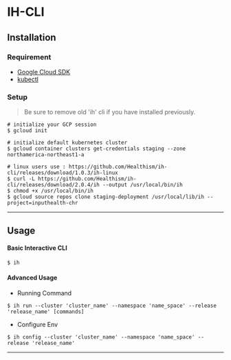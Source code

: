 # IH-CLI

## Installation

### Requirement

- [Google Cloud SDK](https://cloud.google.com/sdk/docs/downloads-interactive)
- [kubectl](https://kubernetes.io/docs/tasks/tools/install-kubectl/)

### Setup
> Be sure to remove old 'ih' cli if you have installed previously. 

```shell
# initialize your GCP session
$ gcloud init

# initialize default kubernetes cluster
$ gcloud container clusters get-credentials staging --zone northamerica-northeast1-a

# linux users use : https://github.com/Healthism/ih-cli/releases/download/1.0.3/ih-linux
$ curl -L https://github.com/Healthism/ih-cli/releases/download/2.0.4/ih --output /usr/local/bin/ih
$ chmod +x /usr/local/bin/ih
$ gcloud source repos clone staging-deployment /usr/local/lib/ih --project=inputhealth-chr
```
---
## Usage

#### Basic Interactive CLI
```
$ ih
```
#### Advanced Usage
- Running Command
```
$ ih run --cluster 'cluster_name' --namespace 'name_space' --release 'release_name' [commands]
```
- Configure Env
```
$ ih config --cluster 'cluster_name' --namespace 'name_space' --release 'release_name'
```
---
